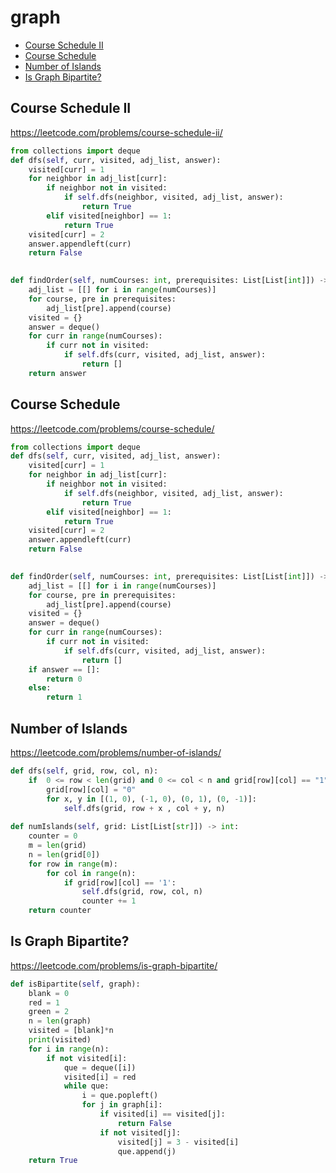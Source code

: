 # graph

+ [Course Schedule II](#course-schedule-II)
+ [Course Schedule](#course-schedule)
+ [Number of Islands](#number-of-islands)
+ [Is Graph Bipartite?](#is-graph-bipartite?)

## Course Schedule II

https://leetcode.com/problems/course-schedule-ii/

```python
from collections import deque
def dfs(self, curr, visited, adj_list, answer):
    visited[curr] = 1 
    for neighbor in adj_list[curr]:
        if neighbor not in visited:
            if self.dfs(neighbor, visited, adj_list, answer):
                return True
        elif visited[neighbor] == 1:
            return True
    visited[curr] = 2
    answer.appendleft(curr)
    return False
    

def findOrder(self, numCourses: int, prerequisites: List[List[int]]) -> List[int]:
    adj_list = [[] for i in range(numCourses)]
    for course, pre in prerequisites:
        adj_list[pre].append(course)
    visited = {}
    answer = deque()
    for curr in range(numCourses):
        if curr not in visited:
            if self.dfs(curr, visited, adj_list, answer):
                return []
    return answer
```


## Course Schedule

https://leetcode.com/problems/course-schedule/

```python
from collections import deque
def dfs(self, curr, visited, adj_list, answer):
    visited[curr] = 1 
    for neighbor in adj_list[curr]:
        if neighbor not in visited:
            if self.dfs(neighbor, visited, adj_list, answer):
                return True
        elif visited[neighbor] == 1:
            return True
    visited[curr] = 2
    answer.appendleft(curr)
    return False
    

def findOrder(self, numCourses: int, prerequisites: List[List[int]]) -> List[int]:
    adj_list = [[] for i in range(numCourses)]
    for course, pre in prerequisites:
        adj_list[pre].append(course)
    visited = {}
    answer = deque()
    for curr in range(numCourses):
        if curr not in visited:
            if self.dfs(curr, visited, adj_list, answer):
                return []
    if answer == []:
        return 0
    else:
        return 1
```


## Number of Islands

https://leetcode.com/problems/number-of-islands/

```python
def dfs(self, grid, row, col, n):
    if  0 <= row < len(grid) and 0 <= col < n and grid[row][col] == "1":
        grid[row][col] = "0"
        for x, y in [(1, 0), (-1, 0), (0, 1), (0, -1)]:
            self.dfs(grid, row + x , col + y, n)
        
def numIslands(self, grid: List[List[str]]) -> int:
    counter = 0
    m = len(grid)
    n = len(grid[0])
    for row in range(m):
        for col in range(n):
            if grid[row][col] == '1':
                self.dfs(grid, row, col, n)
                counter += 1
    return counter 
```


## Is Graph Bipartite?

https://leetcode.com/problems/is-graph-bipartite/

```python
def isBipartite(self, graph):
    blank = 0
    red = 1
    green = 2
    n = len(graph)
    visited = [blank]*n
    print(visited)
    for i in range(n):
        if not visited[i]:
            que = deque([i])
            visited[i] = red
            while que:
                i = que.popleft()
                for j in graph[i]:
                    if visited[i] == visited[j]:
                        return False
                    if not visited[j]:
                        visited[j] = 3 - visited[i]
                        que.append(j)
    return True
```